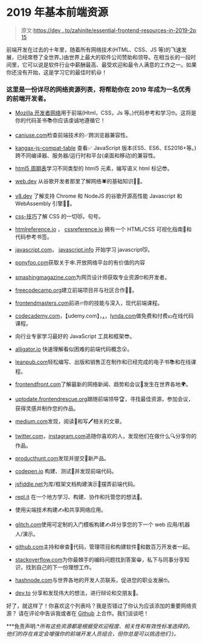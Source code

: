 # 2019 年基本前端资源

> 原文:[https://dev . to/zahinite/essential-frontend-resources-in-2019-2p 15](https://dev.to/zahinize/essential-frontend-resources-in-2019-2p15)

前端开发在过去的十年里，随着所有网络技术(HTML、CSS、JS 等)的飞速发展，已经席卷了全世界。)由世界上最大的软件公司赞助和领导。在相当长的一段时间里，它可以说是软件行业中薪酬最高、最受欢迎和最令人满意的工作之一。如果你还没有开始，这是学习它的最佳时机😃！

### 这里是一份详尽的网络资源列表，将帮助你在 2019 年成为一名优秀的前端开发者。

*   [Mozilla 开发者网络](https://developer.mozilla.org/en-US/)用于前端(Html，CSS，Js 等。)代码参考和学习🤓。这将是你的代码圣书📚你应该虔诚地遵循它！

*   [caniuse.com](https://caniuse.com/)检查前端技术的✅跨浏览器兼容性。

*   [kangax-js-compat-table](https://kangax.github.io/compat-table/es6/) 查看✅ JavaScript 版本(ES5、ES6、ES2016+等。)跨不同编译器、服务器/运行时和平台(桌面和移动)的兼容性。

*   [html5 周期表](https://websitesetup.org/html5-periodical-table/)学习不同类型的 html5 元素，编写语义 html 标记😎。

*   [web.dev](https://web.dev) 从谷歌开发者那里了解网络🕷的基础知识👨‍💻。

*   [v8.dev](https://v8.dev) 了解支持 Chrome 和 NodeJS 的谷歌开源高性能 Javascript 和 WebAssembly 引擎🦸‍♂️。

*   [css-技巧](https://css-tricks.com)了解 CSS 的一切😻。句号。

*   [htmlreference.io](https://htmlreference.io/) ， [cssreference.io](https://cssreference.io/) 拥有一个 HTML/CSS 可视化指南🤩和代码参考书签。

*   [javascript.com](https://www.javascript.com)， [javascript.info](http://javascript.info/) 开始学习 javascript😼。

*   [ponyfoo.com](https://ponyfoo.com/)获取关于🕸️.开放网络平台的有价值的内容

*   [smashingmagazine.com](https://www.smashingmagazine.com/)为网页设计师获取专业资源🤓和开发者。

*   [freecodecamp.org](https://www.freecodecamp.org)建立前端项目并与社区合作👨‍🏫。

*   [frontendmasters.com](https://frontendmasters.com/)前进🔥你的技能与深入，现代前端课程。

*   [codecademy.com](https://www.codecademy.com)，【udemy.com】，[，](https://www.pluralsight.com/)，[lynda.com](https://www.lynda.com/)做免费和付费💴在线代码课程。

*   向行业专家学习最好的 JavaScript 工具和框架😎。

*   [alligator.io](https://alligator.io/) 快速理解看似困难的前端代码概念😮。

*   [leanpub.com](https://leanpub.com)轻松编写、出版和销售正在制作和已经完成的电子书📚和在线课程。

*   [frontendfront.com](https://frontendfront.com)了解最新的网络新闻、趋势和会议📣发生在世界各地🌍。

*   [uptodate.frontendrescue.org](https://uptodate.frontendrescue.org)跟随前端领导🏆，寻找最佳资源，参加会议，获得灵感并制作您的作品。

*   [medium.com](https://medium.com)发现，阅读📖和写🖊相关的文章。

*   [twitter.com](https://twitter.com)，[instagram.com](https://www.instagram.com)追随你喜欢的人，发现他们在做什么🔍分享你的作品。

*   [producthunt.com](https://www.producthunt.com)发现并提交💯新产品。

*   [codepen.io](https://codepen.io) 构建、测试🧐并发现前端代码。

*   [jsfiddle.net](https://jsfiddle.net/)为库/框架文档构建演示📃摆弄前端代码。

*   [repl.it](https://repl.it/) 在一个地方学习、构建、协作和托管您的想法🤩。

*   使用尖端技术构建✍️和共享网络应用。

*   [glitch.com](https://glitch.com/)使用可定制的入门模板构建✍️并分享您的下一个 web 应用/机器人/演示。

*   [github.com](https://github.com)主持和审查🧐代码，管理项目和构建软件🤖和数百万开发者一起。

*   [stackoverflow.com](https://stackoverflow.com/)为你最棘手的编码问题找到答案😁，私下与同事分享知识，找到自己的下一份理想工作。

*   [hashnode.com](https://hashnode.com/)与世界各地的开发人员联系，促进您的职业发展🤓。

*   [dev.to](https://dev.to/) 分享和发现伟大的想法，进行辩论和交朋友💛。

好了，就这样了！你喜欢这个列表吗？我是否错过了你认为应该添加的重要网络资源？
请在评论中告诉我或者在 [Github](https://github.com/Zahinize/essential-frontend-resources-in-2019) 上合作。我们谈谈吧！

***免责声明:**所有这些资源都是根据受欢迎程度、相关性和有效性标准选择的。他们的存在肯定会增强你的前端开发人员组合，但你总是可以挑选他们:)。*